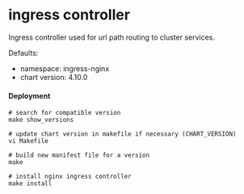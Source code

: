 # ingress controller

Ingress controller used for url path routing to cluster services.

Defaults:
- namespace: ingress-nginx
- chart version: 4.10.0

#### Deployment

```
# search for compatible version
make show_versions

# update chart version in makefile if necessary (CHART_VERSION)
vi Makefile

# build new manifest file for a version
make

# install nginx ingress controller
make install
```
